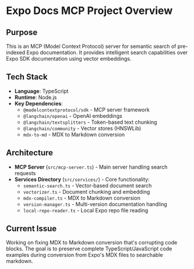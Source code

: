 # Expo Docs MCP Project Overview

## Purpose
This is an MCP (Model Context Protocol) server for semantic search of pre-indexed Expo documentation. It provides intelligent search capabilities over Expo SDK documentation using vector embeddings.

## Tech Stack
- **Language**: TypeScript
- **Runtime**: Node.js 
- **Key Dependencies**: 
  - `@modelcontextprotocol/sdk` - MCP server framework
  - `@langchain/openai` - OpenAI embeddings
  - `@langchain/textsplitters` - Token-based text chunking
  - `@langchain/community` - Vector stores (HNSWLib)
  - `mdx-to-md` - MDX to Markdown conversion

## Architecture
- **MCP Server** (`src/mcp-server.ts`) - Main server handling search requests
- **Services Directory** (`src/services/`) - Core functionality:
  - `semantic-search.ts` - Vector-based document search
  - `vectorizer.ts` - Document chunking and embedding
  - `mdx-compiler.ts` - MDX to Markdown conversion
  - `version-manager.ts` - Multi-version documentation handling
  - `local-repo-reader.ts` - Local Expo repo file reading

## Current Issue
Working on fixing MDX to Markdown conversion that's corrupting code blocks. The goal is to preserve complete TypeScript/JavaScript code examples during conversion from Expo's MDX files to searchable markdown.